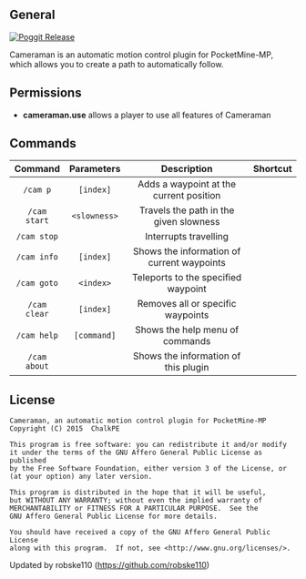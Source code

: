 ## General

[![Poggit Release](https://poggit.pmmp.io/shield.approved/CameraMan)](https://poggit.pmmp.io/p/CameraMan)

Cameraman is an automatic motion control plugin for PocketMine-MP, which allows you to create a path to automatically follow.

## Permissions
- **cameraman.use** allows a player to use all features of Cameraman

## Commands
| Command | Parameters | Description | Shortcut |
| :-------: | :-------: | :-------: | :-------: |
| `/cam p` | `[index]` | Adds a waypoint at the current position
| `/cam start` | `<slowness>` | Travels the path in the given slowness | |
| `/cam stop` | | Interrupts travelling | |
| `/cam info` | `[index]` | Shows the information of current waypoints | |
| `/cam goto` | `<index>` | Teleports to the specified waypoint | |
| `/cam clear` | `[index]` | Removes all or specific waypoints | |
| `/cam help` | `[command]` | Shows the help menu of commands | |
| `/cam about` | | Shows the information of this plugin | |

## License
```
Cameraman, an automatic motion control plugin for PocketMine-MP
Copyright (C) 2015  ChalkPE

This program is free software: you can redistribute it and/or modify
it under the terms of the GNU Affero General Public License as published
by the Free Software Foundation, either version 3 of the License, or
(at your option) any later version.

This program is distributed in the hope that it will be useful,
but WITHOUT ANY WARRANTY; without even the implied warranty of
MERCHANTABILITY or FITNESS FOR A PARTICULAR PURPOSE.  See the
GNU Affero General Public License for more details.

You should have received a copy of the GNU Affero General Public License
along with this program.  If not, see <http://www.gnu.org/licenses/>.
```
Updated by robske110 (https://github.com/robske110)